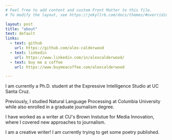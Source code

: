 ```yaml
---
# Feel free to add content and custom Front Matter to this file.
# To modify the layout, see https://jekyllrb.com/docs/themes/#overriding-theme-defaults

layout: post
title: "about"
text: default
links:
  - text: github
    url: https://github.com/alex-calderwood
  - text: linkedin
    url: https://www.linkedin.com/in/alexcalderwood/
  - text: buy me a coffee
    url: https://www.buymeacoffee.com/alexcalderwood

---
```

I am currently a Ph.D. student at the Expressive Intelligence Studio at UC Santa Cruz.


Previously, I studied Natural Language Processing at Columbia University while also enrolled in a graduate journalism degree.


I have worked as a writer at CU's Brown Instutue for Media Innovation, where I covered new approaches to journalism. 


I am a creative writer! I am currently trying to get some poetry published. 
